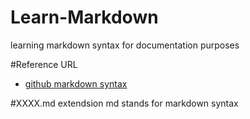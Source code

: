 
# Learn-Markdown
learning markdown syntax for documentation purposes

#Reference URL
* [github markdown syntax](https://guides.github.com/features/mastering-markdown)

#XXXX.md
extendsion md stands for markdown syntax

